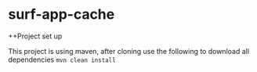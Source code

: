 surf-app-cache
==============

++Project set up

This project is using maven, after cloning use the following to download all dependencies ```mvn clean install```
